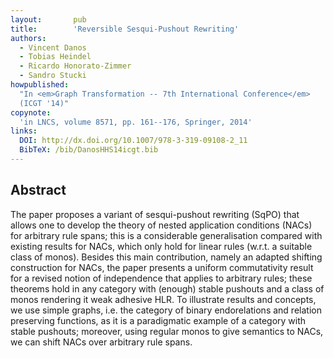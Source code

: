 ```yaml
---
layout:       pub
title:        'Reversible Sesqui-Pushout Rewriting'
authors:
  - Vincent Danos
  - Tobias Heindel
  - Ricardo Honorato-Zimmer
  - Sandro Stucki
howpublished:
  "In <em>Graph Transformation -- 7th International Conference</em>
  (ICGT '14)"
copynote:
  'in LNCS, volume 8571, pp. 161--176, Springer, 2014'
links:
  DOI: http://dx.doi.org/10.1007/978-3-319-09108-2_11
  BibTeX: /bib/DanosHHS14icgt.bib
---
```


## Abstract

The paper proposes a variant of sesqui-pushout rewriting (SqPO) that
allows one to develop the theory of nested application conditions
(NACs) for arbitrary rule spans; this is a considerable generalisation
compared with existing results for NACs, which only hold for linear
rules (w.r.t. a suitable class of monos). Besides this main
contribution, namely an adapted shifting construction for NACs, the
paper presents a uniform commutativity result for a revised notion of
independence that applies to arbitrary rules; these theorems hold in
any category with (enough) stable pushouts and a class of monos
rendering it weak adhesive HLR. To illustrate results and concepts, we
use simple graphs, i.e. the category of binary endorelations and
relation preserving functions, as it is a paradigmatic example of a
category with stable pushouts; moreover, using regular monos to give
semantics to NACs, we can shift NACs over arbitrary rule spans.

